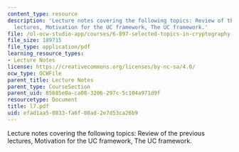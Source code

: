 ```yaml
---
content_type: resource
description: 'Lecture notes covering the following topics: Review of the previous
  lectures, Motivation for the UC framework, The UC framework.'
file: /ol-ocw-studio-app/courses/6-897-selected-topics-in-cryptography-spring-2004/efad1aa50833fa6f08ad2e7d53ca26b9_l7.pdf
file_size: 189715
file_type: application/pdf
learning_resource_types:
- Lecture Notes
license: https://creativecommons.org/licenses/by-nc-sa/4.0/
ocw_type: OCWFile
parent_title: Lecture Notes
parent_type: CourseSection
parent_uid: 85685e0a-ca08-3206-297c-5c104a971d9f
resourcetype: Document
title: l7.pdf
uid: efad1aa5-0833-fa6f-08ad-2e7d53ca26b9
---
```

Lecture notes covering the following topics: Review of the previous lectures, Motivation for the UC framework, The UC framework.
